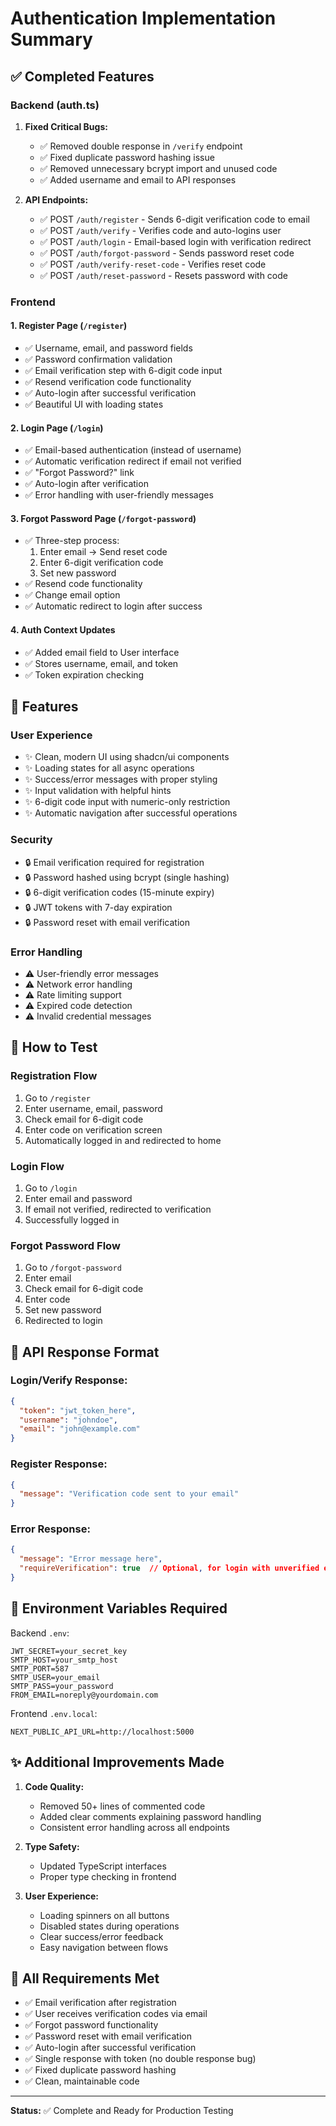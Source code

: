 # Authentication Implementation Summary

## ✅ Completed Features

### Backend (auth.ts)
1. **Fixed Critical Bugs:**
   - ✅ Removed double response in `/verify` endpoint
   - ✅ Fixed duplicate password hashing issue
   - ✅ Removed unnecessary bcrypt import and unused code
   - ✅ Added username and email to API responses

2. **API Endpoints:**
   - ✅ POST `/auth/register` - Sends 6-digit verification code to email
   - ✅ POST `/auth/verify` - Verifies code and auto-logins user
   - ✅ POST `/auth/login` - Email-based login with verification redirect
   - ✅ POST `/auth/forgot-password` - Sends password reset code
   - ✅ POST `/auth/verify-reset-code` - Verifies reset code
   - ✅ POST `/auth/reset-password` - Resets password with code

### Frontend

#### 1. **Register Page** (`/register`)
- ✅ Username, email, and password fields
- ✅ Password confirmation validation
- ✅ Email verification step with 6-digit code input
- ✅ Resend verification code functionality
- ✅ Auto-login after successful verification
- ✅ Beautiful UI with loading states

#### 2. **Login Page** (`/login`)
- ✅ Email-based authentication (instead of username)
- ✅ Automatic verification redirect if email not verified
- ✅ "Forgot Password?" link
- ✅ Auto-login after verification
- ✅ Error handling with user-friendly messages

#### 3. **Forgot Password Page** (`/forgot-password`)
- ✅ Three-step process:
  1. Enter email → Send reset code
  2. Enter 6-digit verification code
  3. Set new password
- ✅ Resend code functionality
- ✅ Change email option
- ✅ Automatic redirect to login after success

#### 4. **Auth Context Updates**
- ✅ Added email field to User interface
- ✅ Stores username, email, and token
- ✅ Token expiration checking

## 🎨 Features

### User Experience
- ✨ Clean, modern UI using shadcn/ui components
- ✨ Loading states for all async operations
- ✨ Success/error messages with proper styling
- ✨ Input validation with helpful hints
- ✨ 6-digit code input with numeric-only restriction
- ✨ Automatic navigation after successful operations

### Security
- 🔒 Email verification required for registration
- 🔒 Password hashed using bcrypt (single hashing)
- 🔒 6-digit verification codes (15-minute expiry)
- 🔒 JWT tokens with 7-day expiration
- 🔒 Password reset with email verification

### Error Handling
- ⚠️ User-friendly error messages
- ⚠️ Network error handling
- ⚠️ Rate limiting support
- ⚠️ Expired code detection
- ⚠️ Invalid credential messages

## 🚀 How to Test

### Registration Flow
1. Go to `/register`
2. Enter username, email, password
3. Check email for 6-digit code
4. Enter code on verification screen
5. Automatically logged in and redirected to home

### Login Flow
1. Go to `/login`
2. Enter email and password
3. If email not verified, redirected to verification
4. Successfully logged in

### Forgot Password Flow
1. Go to `/forgot-password`
2. Enter email
3. Check email for 6-digit code
4. Enter code
5. Set new password
6. Redirected to login

## 📝 API Response Format

### Login/Verify Response:
```json
{
  "token": "jwt_token_here",
  "username": "johndoe",
  "email": "john@example.com"
}
```

### Register Response:
```json
{
  "message": "Verification code sent to your email"
}
```

### Error Response:
```json
{
  "message": "Error message here",
  "requireVerification": true  // Optional, for login with unverified email
}
```

## 🔧 Environment Variables Required

Backend `.env`:
```
JWT_SECRET=your_secret_key
SMTP_HOST=your_smtp_host
SMTP_PORT=587
SMTP_USER=your_email
SMTP_PASS=your_password
FROM_EMAIL=noreply@yourdomain.com
```

Frontend `.env.local`:
```
NEXT_PUBLIC_API_URL=http://localhost:5000
```

## ✨ Additional Improvements Made

1. **Code Quality:**
   - Removed 50+ lines of commented code
   - Added clear comments explaining password handling
   - Consistent error handling across all endpoints

2. **Type Safety:**
   - Updated TypeScript interfaces
   - Proper type checking in frontend

3. **User Experience:**
   - Loading spinners on all buttons
   - Disabled states during operations
   - Clear success/error feedback
   - Easy navigation between flows

## 🎯 All Requirements Met

- ✅ Email verification after registration
- ✅ User receives verification codes via email
- ✅ Forgot password functionality
- ✅ Password reset with email verification
- ✅ Auto-login after successful verification
- ✅ Single response with token (no double response bug)
- ✅ Fixed duplicate password hashing
- ✅ Clean, maintainable code

---

**Status:** ✅ Complete and Ready for Production Testing

